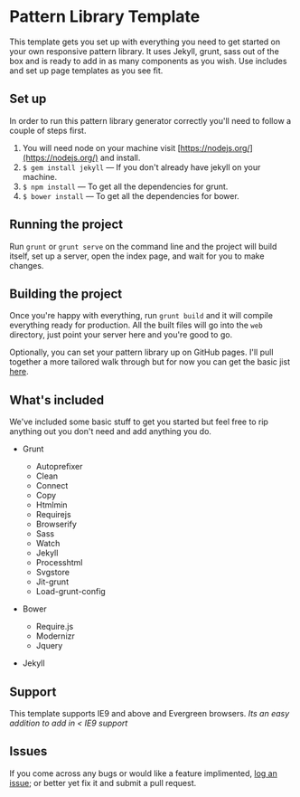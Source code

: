 # Pattern Library Template

This template gets you set up with everything you need to get started on your own responsive pattern library. It uses Jekyll, grunt, sass out of the box and is ready to add in as many components as you wish. Use includes and set up page templates as you see fit.

## Set up
In order to run this pattern library generator correctly you'll need to follow a couple of steps first.

1. You will need node on your machine visit [https://nodejs.org/](https://nodejs.org/) and install.
2. `$ gem install jekyll` — If you don't already have jekyll on your machine.
3. `$ npm install` — To get all the dependencies for grunt.
4. `$ bower install` — To get all the dependencies for bower.


## Running the project
Run `grunt` or `grunt serve` on the command line and the project will build itself, set up a server, open the index page, and wait for you to make changes.

## Building the project
Once you're happy with everything, run `grunt build` and it will compile everything ready for production. All the built files will go into the `web` directory, just point your server here and you're good to go.

Optionally, you can set your pattern library up on GitHub pages. I'll pull together a more tailored walk through but for now you can get the basic jist [here](https://help.github.com/articles/creating-project-pages-manually).

## What's included
We've included some basic stuff to get you started but feel free to rip anything out you don't need and add anything you do.

* Grunt
	* Autoprefixer
	* Clean
	* Connect
	* Copy
	* Htmlmin
	* Requirejs
	* Browserify
	* Sass
	* Watch
	* Jekyll
	* Processhtml
	* Svgstore
	* Jit-grunt
	* Load-grunt-config

* Bower
	* Require.js
	* Modernizr
	* Jquery

* Jekyll

## Support
This template supports IE9 and above and Evergreen browsers.
*Its an easy addition to add in < IE9 support*

## Issues
If you come across any bugs or would like a feature implimented, [log an issue](https://github.com/sambeckham/pattern-library-template/issues/new); or better yet fix it and submit a pull request.